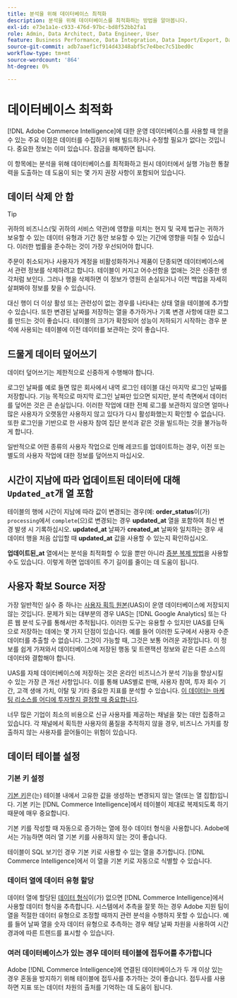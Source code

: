 ```yaml
---
title: 분석을 위해 데이터베이스 최적화
description: 분석을 위해 데이터베이스를 최적화하는 방법을 알아봅니다.
exl-id: e73e1a1e-c933-476d-97bc-bd8f52bb2fa1
role: Admin, Data Architect, Data Engineer, User
feature: Business Performance, Data Integration, Data Import/Export, Data Warehouse Manager
source-git-commit: adb7aaef1cf914d43348abf5c7e4bec7c51bed0c
workflow-type: tm+mt
source-wordcount: '864'
ht-degree: 0%

---
```


# 데이터베이스 최적화

[!DNL Adobe Commerce Intelligence]에 대한 운영 데이터베이스를 사용할 때 얻을 수 있는 주요 이점은 데이터를 수집하기 위해 빌드하거나 수정할 필요가 없다는 것입니다. 중요한 정보는 이미 있습니다. 잠금을 해제하면 됩니다.

이 항목에는 분석을 위해 데이터베이스를 최적화하고 원시 데이터에서 실행 가능한 통찰력을 도출하는 데 도움이 되는 몇 가지 권장 사항이 포함되어 있습니다.

## 데이터 삭제 안 함

>[!TIP]
>
>귀하의 비즈니스(및 귀하의 서비스 약관)에 영향을 미치는 현지 및 국제 법규는 귀하가 보유할 수 있는 데이터 유형과 기간 동안 보유할 수 있는 기간에 영향을 미칠 수 있습니다. 이러한 법률을 준수하는 것이 가장 우선되어야 합니다.

주문이 취소되거나 사용자가 계정을 비활성화하거나 제품이 단종되면 데이터베이스에서 관련 정보를 삭제하려고 합니다. 테이블이 커지고 어수선함을 없애는 것은 신중한 생각처럼 보인다. 그러나 행을 삭제하면 이 정보가 영원히 손실되거나 이전 백업을 자세히 살펴봐야 정보를 찾을 수 있습니다.

대신 행이 더 이상 활성 또는 관련성이 없는 경우를 나타내는 상태 열을 테이블에 추가할 수 있습니다. 또한 변경된 날짜를 저장하는 열을 추가하거나 기록 변경 사항에 대한 로그를 만드는 것이 좋습니다. 테이블의 크기가 확장되어 성능이 저하되기 시작하는 경우 분석에 사용되는 테이블에 이전 데이터를 보관하는 것이 좋습니다.

## 드물게 데이터 덮어쓰기

데이터 덮어쓰기는 제한적으로 신중하게 수행해야 합니다.

로그인 날짜를 예로 들면 많은 회사에서 내역 로그인 테이블 대신 마지막 로그인 날짜를 저장합니다. 기능 목적으로 마지막 로그인 날짜만 있으면 되지만, 분석 측면에서 데이터를 덮어쓴 것은 큰 손실입니다. 이러한 작업에 대한 전체 로그를 보관하지 않으면 얼마나 많은 사용자가 오랫동안 사용하지 않고 있다가 다시 활성화했는지 확인할 수 없습니다. 또한 로그인을 기반으로 한 사용자 참여 집단 분석과 같은 것을 빌드하는 것을 불가능하게 합니다.

일반적으로 어떤 종류의 사용자 작업으로 인해 레코드를 업데이트하는 경우, 이전 또는 별도의 사용자 작업에 대한 정보를 덮어쓰지 마십시오.

## 시간이 지남에 따라 업데이트된 데이터에 대해 `Updated_at`개 열 포함

테이블의 행에 시간이 지남에 따라 값이 변경되는 경우(예: **order\_status**&#x200B;이(가) `processing`에서 `complete`(으)로 변경되는 경우 **updated\_at** 열을 포함하여 최신 변경 발생 시 기록하십시오. **updated\_at** 날짜가 **created\_at** 날짜와 일치하는 경우 새 데이터 행을 처음 삽입할 때 **updated\_at** 값을 사용할 수 있는지 확인하십시오.

**업데이트된\_at** 열에서는 분석을 최적화할 수 있을 뿐만 아니라 [증분 복제 방법](../data-analyst/data-warehouse-mgr/cfg-replication-methods.md)을 사용할 수도 있습니다. 이렇게 하면 업데이트 주기 길이를 줄이는 데 도움이 됩니다.

## 사용자 확보 Source 저장

가장 일반적인 실수 중 하나는 [사용자 획득 원본](../data-analyst/analysis/google-track-user-acq.md)(UAS)이 운영 데이터베이스에 저장되지 않는 것입니다. 문제가 되는 대부분의 경우 UAS는 [!DNL Google Analytics] 또는 다른 웹 분석 도구를 통해서만 추적됩니다. 이러한 도구는 유용할 수 있지만 UAS를 단독으로 저장하는 데에는 몇 가지 단점이 있습니다. 예를 들어 이러한 도구에서 사용자 수준 데이터를 추출할 수 없습니다. 그것이 가능할 때, 그것은 보통 어려운 과정입니다. 이 정보를 쉽게 가져와서 데이터베이스에 저장된 행동 및 트랜잭션 정보와 같은 다른 소스의 데이터와 결합해야 합니다.

UAS를 자체 데이터베이스에 저장하는 것은 온라인 비즈니스가 분석 기능을 향상시킬 수 있는 가장 큰 개선 사항입니다. 이를 통해 UAS별로 판매, 사용자 참여, 투자 회수 기간, 고객 생애 가치, 이탈 및 기타 중요한 지표를 분석할 수 있습니다. [이 데이터는 마케팅 리소스를 어디에 투자할지 결정할 때 중요합니다](../data-analyst/analysis/most-value-source-channel.md).

너무 많은 기업이 최소의 비용으로 신규 사용자를 제공하는 채널을 찾는 데만 집중하고 있습니다. 각 채널에서 획득한 사용자의 품질을 추적하지 않을 경우, 비즈니스 가치를 창출하지 않는 사용자를 끌어들이는 위험이 있습니다.

## 데이터 테이블 설정

### 기본 키 설정

[기본 키](https://en.wikipedia.org/wiki/Unique_key)은(는) 테이블 내에서 고유한 값을 생성하는 변경되지 않는 열(또는 열 집합)입니다. 기본 키는 [!DNL Commerce Intelligence]에서 테이블이 제대로 복제되도록 하기 때문에 매우 중요합니다.

기본 키를 작성할 때 자동으로 증가하는 열에 정수 데이터 형식을 사용합니다. Adobe에서는 가능하면 여러 열 기본 키를 사용하지 않는 것이 좋습니다.

테이블이 SQL 보기인 경우 기본 키로 사용할 수 있는 열을 추가합니다. [!DNL Commerce Intelligence]에서 이 열을 기본 키로 자동으로 식별할 수 있습니다.

### 데이터 열에 데이터 유형 할당

데이터 열에 할당된 [데이터 형식](https://en.wikipedia.org/wiki/Data_type)이(가) 없으면 [!DNL Commerce Intelligence]에서 사용할 데이터 형식을 추측합니다. 시스템에서 추측을 잘못 하는 경우 Adobe 지원 팀이 열을 적절한 데이터 유형으로 조정할 때까지 관련 분석을 수행하지 못할 수 있습니다. 예를 들어 날짜 열을 숫자 데이터 유형으로 추측하는 경우 해당 날짜 차원을 사용하여 시간 경과에 따른 트렌드를 표시할 수 있습니다.

### 여러 데이터베이스가 있는 경우 데이터 테이블에 접두어를 추가합니다

Adobe [!DNL Commerce Intelligence]에 연결된 데이터베이스가 두 개 이상 있는 경우 혼동을 방지하기 위해 테이블에 접두사를 추가하는 것이 좋습니다. 접두사를 사용하면 지표 또는 데이터 차원의 출처를 기억하는 데 도움이 됩니다.
